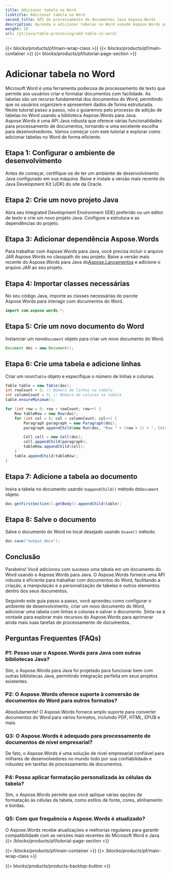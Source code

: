 ```yaml
---
title: Adicionar tabela no Word
linktitle: Adicionar tabela no Word
second_title: API de processamento de documentos Java Aspose.Words
description: Aprenda a adicionar tabelas no Word usando Aspose.Words para Java. Gere tabelas bem formatadas com facilidade em documentos do Word.
weight: 10
url: /pt/java/table-processing/add-table-in-word/
---
```


{{< blocks/products/pf/main-wrap-class >}}
{{< blocks/products/pf/main-container >}}
{{< blocks/products/pf/tutorial-page-section >}}

# Adicionar tabela no Word


Microsoft Word é uma ferramenta poderosa de processamento de texto que permite aos usuários criar e formatar documentos com facilidade. As tabelas são um recurso fundamental dos documentos do Word, permitindo que os usuários organizem e apresentem dados de forma estruturada. Neste tutorial passo a passo, nós o guiaremos pelo processo de adição de tabelas no Word usando a biblioteca Aspose.Words para Java. Aspose.Words é uma API Java robusta que oferece várias funcionalidades para processamento de documentos, tornando-a uma excelente escolha para desenvolvedores. Vamos começar com este tutorial e explorar como adicionar tabelas no Word de forma eficiente.


## Etapa 1: Configurar o ambiente de desenvolvimento

Antes de começar, certifique-se de ter um ambiente de desenvolvimento Java configurado em sua máquina. Baixe e instale a versão mais recente do Java Development Kit (JDK) do site da Oracle.

## Etapa 2: Crie um novo projeto Java

Abra seu Integrated Development Environment (IDE) preferido ou um editor de texto e crie um novo projeto Java. Configure a estrutura e as dependências do projeto.

## Etapa 3: Adicionar dependência Aspose.Words

 Para trabalhar com Aspose.Words para Java, você precisa incluir o arquivo JAR Aspose.Words no classpath do seu projeto. Baixe a versão mais recente do Aspose.Words para Java do[Aspose.Lançamentos](https://releases.aspose.com/words/java) e adicione o arquivo JAR ao seu projeto.

## Etapa 4: Importar classes necessárias

No seu código Java, importe as classes necessárias do pacote Aspose.Words para interagir com documentos do Word.

```java
import com.aspose.words.*;
```

## Etapa 5: Crie um novo documento do Word

 Instanciar um novo`Document` objeto para criar um novo documento do Word.

```java
Document doc = new Document();
```

## Etapa 6: Crie uma tabela e adicione linhas

 Criar um novo`Table` objeto e especifique o número de linhas e colunas.

```java
Table table = new Table(doc);
int rowCount = 5; // Número de linhas na tabela
int columnCount = 3; // Número de colunas na tabela
table.ensureMinimum();

for (int row = 0; row < rowCount; row++) {
    Row tableRow = new Row(doc);
    for (int col = 0; col < columnCount; col++) {
        Paragraph paragraph = new Paragraph(doc);
        paragraph.appendChild(new Run(doc, "Row " + (row + 1) + ", Column " + (col + 1)));

        Cell cell = new Cell(doc);
        cell.appendChild(paragraph);
        tableRow.appendChild(cell);
    }
    table.appendChild(tableRow);
}
```

## Etapa 7: Adicione a tabela ao documento

 Insira a tabela no documento usando o`appendChild()` método do`Document` objeto.

```java
doc.getFirstSection().getBody().appendChild(table);
```

## Etapa 8: Salve o documento

Salve o documento do Word no local desejado usando o`save()` método.

```java
doc.save("output.docx");
```

## Conclusão

Parabéns! Você adicionou com sucesso uma tabela em um documento do Word usando o Aspose.Words para Java. O Aspose.Words fornece uma API robusta e eficiente para trabalhar com documentos do Word, facilitando a criação, a manipulação e a personalização de tabelas e outros elementos dentro dos seus documentos.

Seguindo este guia passo a passo, você aprendeu como configurar o ambiente de desenvolvimento, criar um novo documento do Word, adicionar uma tabela com linhas e colunas e salvar o documento. Sinta-se à vontade para explorar mais recursos do Aspose.Words para aprimorar ainda mais suas tarefas de processamento de documentos.

## Perguntas Frequentes (FAQs)

### P1: Posso usar o Aspose.Words para Java com outras bibliotecas Java?

Sim, o Aspose.Words para Java foi projetado para funcionar bem com outras bibliotecas Java, permitindo integração perfeita em seus projetos existentes.

### P2: O Aspose.Words oferece suporte à conversão de documentos do Word para outros formatos?

Absolutamente! O Aspose.Words fornece amplo suporte para converter documentos do Word para vários formatos, incluindo PDF, HTML, EPUB e mais.

### Q3: O Aspose.Words é adequado para processamento de documentos de nível empresarial?

De fato, o Aspose.Words é uma solução de nível empresarial confiável para milhares de desenvolvedores no mundo todo por sua confiabilidade e robustez em tarefas de processamento de documentos.

### P4: Posso aplicar formatação personalizada às células da tabela?

Sim, o Aspose.Words permite que você aplique várias opções de formatação às células da tabela, como estilos de fonte, cores, alinhamento e bordas.

### Q5: Com que frequência o Aspose.Words é atualizado?

O Aspose.Words recebe atualizações e melhorias regulares para garantir compatibilidade com as versões mais recentes do Microsoft Word e Java.
{{< /blocks/products/pf/tutorial-page-section >}}

{{< /blocks/products/pf/main-container >}}
{{< /blocks/products/pf/main-wrap-class >}}

{{< blocks/products/products-backtop-button >}}
